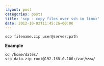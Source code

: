 ```yaml
---
layout: post
categories: posts
title: 'scp - copy files over ssh in linux'
date: 2012-10-02T11:45:26+00:00
---
```

```
scp filename.zip user@server:path
```

**Example**

```
cd /home/dates/
scp data.zip root@192.168.0.100:/var/www/
```